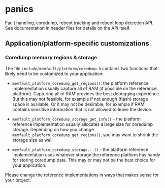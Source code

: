 # panics

Fault handling, coredump, reboot tracking and reboot loop detection API. See
documentation in header files for details on the API itself.

## Application/platform-specific customizations

### Coredump memory regions & storage

The file `include/memfault/platform/coredump.h` contains two functions that
likely need to be customized to your application:

- `memfault_platform_coredump_get_regions()`: the platform reference
  implementation usually capture all of RAM (if possible on the reference
  platform). Capturing all of RAM provides the best debugging experience. But
  this may not feasible, for example if not enough (flash) storage space is
  available. Or it may not be desirable, for example if RAM contains sensitive
  information that is not allowed to leave the device.

- `memfault_platform_coredump_storage_get_info()` - the platform reference
  implementation usually allocates a large size for coredump storage. Depending
  on how you change `memfault_platform_coredump_get_regions()`, you may want to
  shrink the storage size as well.

- `memfault_platform_coredump_storage...()` - the platform reference
  implementation uses whatever storage the reference platform has handy for
  storing coredump data. This may or may not be the best choice for your
  application.

Please change the reference implementations in ways that makes sense for your
project.
